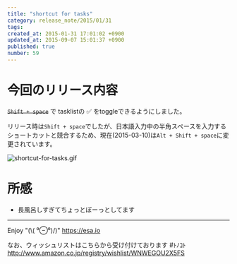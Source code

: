 ```yaml
---
title: "shortcut for tasks"
category: release_note/2015/01/31
tags: 
created_at: 2015-01-31 17:01:02 +0900
updated_at: 2015-09-07 15:01:37 +0900
published: true
number: 59
---
```


# 今回のリリース内容

~~`Shift + space`~~ で tasklistの :white_check_mark: をtoggleできるようにしました。

リリース時は`Shift + space`でしたが、日本語入力中の半角スペースを入力するショートカットと競合するため、現在(2015-03-10)は`Alt + Shift + space`に変更されています。


![shortcut-for-tasks.gif](https://img.esa.io/uploads/production/pictures/105/4024/image/68513c29783ad67804c2d3d9a82087db.gif)

# 所感
- 長風呂しすぎてちょっとぼーっとしてます

---
Enjoy "(\\( ⁰⊖⁰)/)"
https://esa.io

なお、ウィッシュリストはこちらから受け付けております #ﾄﾉｺﾄ
http://www.amazon.co.jp/registry/wishlist/WNWEGOU2X5FS
